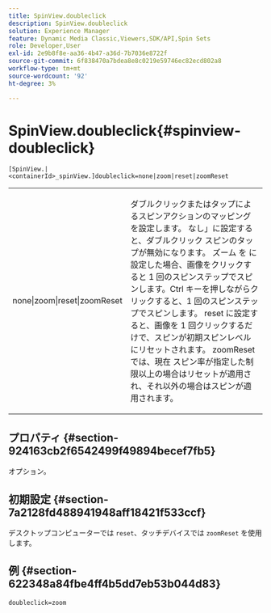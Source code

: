 ```yaml
---
title: SpinView.doubleclick
description: SpinView.doubleclick
solution: Experience Manager
feature: Dynamic Media Classic,Viewers,SDK/API,Spin Sets
role: Developer,User
exl-id: 2e9b8f8e-aa36-4b47-a36d-7b7036e8722f
source-git-commit: 6f838470a7bdea8e8c0219e59746ec82ecd802a8
workflow-type: tm+mt
source-wordcount: '92'
ht-degree: 3%

---
```


# SpinView.doubleclick{#spinview-doubleclick}

`[SpinView.|<containerId>_spinView.]doubleclick=none|zoom|reset|zoomReset`

<table id="table_E314540D347D47699C04EB80D20C0721"> 
 <tbody> 
  <tr> 
   <td colname="col1"> <p> <span class="codeph"> none|zoom|reset|zoomReset </span> </p> </td> 
   <td colname="col2"> <p> ダブルクリックまたはタップによるスピンアクションのマッピングを設定します。 <span class="codeph"> なし」に設定すると、ダブルクリック </span> スピンのタップが無効になります。 ズーム <span class="codeph"> を </span> に設定した場合、画像をクリックすると 1 回のスピンステップでスピンします。Ctrl キーを押しながらクリックすると、1 回のスピンステップでスピンします。 <span class="codeph"> reset </span> に設定すると、画像を 1 回クリックするだけで、スピンが初期スピンレベルにリセットされます。 zoomReset <span class="codeph"> では、現在 </span> スピン率が指定した制限以上の場合はリセットが適用され、それ以外の場合はスピンが適用されます。 </p> </td> 
  </tr> 
 </tbody> 
</table>

## プロパティ {#section-924163cb2f6542499f49894becef7fb5}

オプション。

## 初期設定 {#section-7a2128fd488941948aff18421f533ccf}

デスクトップコンピューターでは `reset`、タッチデバイスでは `zoomReset` を使用します。

## 例 {#section-622348a84fbe4ff4b5dd7eb53b044d83}

`doubleclick=zoom`
